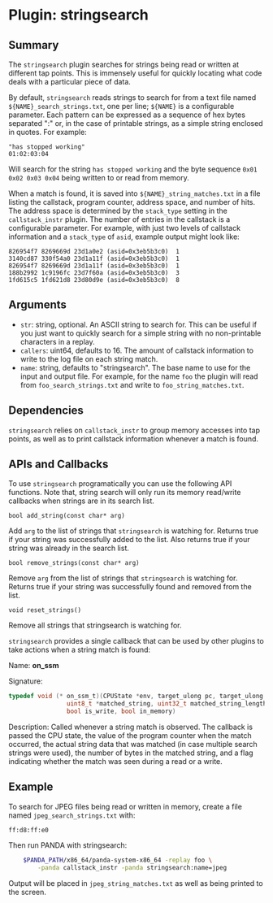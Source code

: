 Plugin: stringsearch
===========

Summary
-------

The `stringsearch` plugin searches for strings being read or written at different tap points. This is immensely useful for quickly locating what code deals with a particular piece of data.

By default, `stringsearch` reads strings to search for from a text file named `${NAME}_search_strings.txt`, one per line; `${NAME}` is a configurable parameter. Each pattern can be expressed as a sequence of hex bytes separated ":" or, in the case of printable strings, as a simple string enclosed in quotes. For example:

    "has stopped working"
    01:02:03:04

Will search for the string `has stopped working` and the byte sequence `0x01 0x02 0x03 0x04` being written to or read from memory.

When a match is found, it is saved into `${NAME}_string_matches.txt` in a file listing the callstack, program counter, address space, and number of hits. The address space is determined by the `stack_type` setting in the `callstack_instr` plugin. The number of entries in the callstack is a configurable parameter. For example, with just two levels of callstack information and a `stack_type` of `asid`, example output might look like:

    826954f7 8269669d 23d1a0e2 (asid=0x3eb5b3c0)  1
    3140cd87 330f54a0 23d1a11f (asid=0x3eb5b3c0)  1
    826954f7 8269669d 23d1a11f (asid=0x3eb5b3c0)  1
    188b2992 1c9196fc 23d7f60a (asid=0x3eb5b3c0)  3
    1fd615c5 1fd621d8 23d80d9e (asid=0x3eb5b3c0)  8

Arguments
---------

* `str`: string, optional. An ASCII string to search for. This can be useful if you just want to quickly search for a simple string with no non-printable characters in a replay.
* `callers`: uint64, defaults to 16. The amount of callstack information to write to the log file on each string match.
* `name`: string, defaults to "stringsearch". The base name to use for the input and output file. For example, for the name `foo` the plugin will read from `foo_search_strings.txt` and write to `foo_string_matches.txt`.

Dependencies
------------

`stringsearch` relies on `callstack_instr` to group memory accesses into tap points, as well as to print callstack information whenever a match is found.

APIs and Callbacks
------------------

To use `stringsearch` programatically you can use the following API functions. Note that, string search will only run its memory read/write callbacks when strings are in its search list.

```
bool add_string(const char* arg)
```
Add `arg` to the list of strings that `stringsearch` is watching for. Returns true if your string was successfully added to the list. Also returns true if your string was already in the search list.


```
bool remove_strings(const char* arg)
```
Remove `arg` from the list of strings that `stringsearch` is watching for. Returns true if your string was successfully found and removed from the list.

```
void reset_strings()
```
Remove all strings that stringsearch is watching for.


`stringsearch` provides a single callback that can be used by other plugins to take actions when a string match is found:

Name: **on_ssm**

Signature:

```C
typedef void (* on_ssm_t)(CPUState *env, target_ulong pc, target_ulong addr,
                uint8_t *matched_string, uint32_t matched_string_length,
                bool is_write, bool in_memory)
```

Description: Called whenever a string match is observed. The callback is passed the CPU state, the value of the program counter when the match occurred, the actual string data that was matched (in case multiple search strings were used), the number of bytes in the matched string, and a flag indicating whether the match was seen during a read or a write.

Example
-------

To search for JPEG files being read or written in memory, create a file named `jpeg_search_strings.txt` with:

    ff:d8:ff:e0

Then run PANDA with stringsearch:

```sh
    $PANDA_PATH/x86_64/panda-system-x86_64 -replay foo \
        -panda callstack_instr -panda stringsearch:name=jpeg
```

Output will be placed in `jpeg_string_matches.txt` as well as being printed to the screen.
